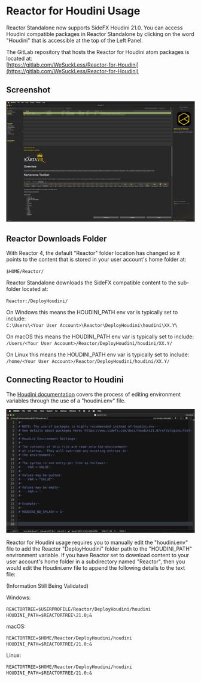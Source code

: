 # Reactor for Houdini Usage

Reactor Standalone now supports SideFX Houdini 21.0. You can access Houdini compatible packages in Reactor Standalone by clicking on the word "Houdini" that is accessible at the top of the Left Panel.

The GitLab repository that hosts the Reactor for Houdini atom packages is located at:  
[https://gitlab.com/WeSuckLess/Reactor-for-Houdini](https://gitlab.com/WeSuckLess/Reactor-for-Houdini)

## Screenshot

![Reactor for Houdini](Images/Reactor-for-Houdini.png)

## Reactor Downloads Folder

With Reactor 4, the default "Reactor" folder location has changed so it points to the content that is stored in your user account's home folder at:

`$HOME/Reactor/`

Reactor Standalone downloads the SideFX compatible content to the sub-folder located at:

`Reactor:/DeployHoudini/`

On Windows this means the HOUDINI_PATH env var is typically set to include:  
`C:\Users\<Your User Account>\Reactor\DeployHoudini\houdini\XX.Y\`

On macOS this means the HOUDINI_PATH env var is typically set to include:  
`/Users/<Your User Account>/Reactor/DeployHoudini/houdini/XX.Y/`

On Linux this means the HOUDINI_PATH env var is typically set to include:  
`/home/<Your User Account>/Reactor/DeployHoudini/houdini/XX.Y/`

## Connecting Reactor to Houdini

The [Houdini documentation](https://www.sidefx.com/docs/houdini/basics/config_env.html) covers the process of editing environment variables through the use of a "houdini.env" file.


![Houdini.env](Images/Houdini-Env-File.png)

Reactor for Houdini usage requires you to manually edit the "houdini.env" file to add the Reactor "DeployHoudini" folder path to the "HOUDINI_PATH" environment variable. If you have Reactor set to download content to your user account's home folder in a subdirectory named "Reactor", then you would edit the Houdini.env file to append the following details to the text file:

(Information Still Being Validated)

Windows:

```
REACTORTREE=$USERPROFILE/Reactor/DeployHoudini/houdini
HOUDINI_PATH=$REACTORTREE\21.0;&
```

macOS:

```
REACTORTREE=$HOME/Reactor/DeployHoudini/houdini
HOUDINI_PATH=$REACTORTREE/21.0:&
```

Linux:

```
REACTORTREE=$HOME/Reactor/DeployHoudini/houdini
HOUDINI_PATH=$REACTORTREE/21.0:&
```
